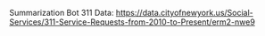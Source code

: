 Summarization Bot
311 Data:
https://data.cityofnewyork.us/Social-Services/311-Service-Requests-from-2010-to-Present/erm2-nwe9
